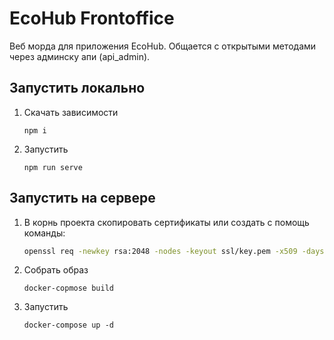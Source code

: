 # EcoHub Frontoffice
Веб морда для приложения EcoHub. Общается с открытыми методами через
админску апи (api_admin).

## Запустить локально
1) Скачать зависимости
    ```
    npm i
    ```
2) Запустить
    ```
    npm run serve
    ```

## Запустить на сервере
1) В корнь проекта скопировать сертификаты или создать с помощь команды:
   ```bash
   openssl req -newkey rsa:2048 -nodes -keyout ssl/key.pem -x509 -days 365 -out ssl/certificate.pem
   ```
2) Собрать образ
    ```
    docker-copmose build
    ```
3) Запустить
    ```
    docker-compose up -d
    ```
